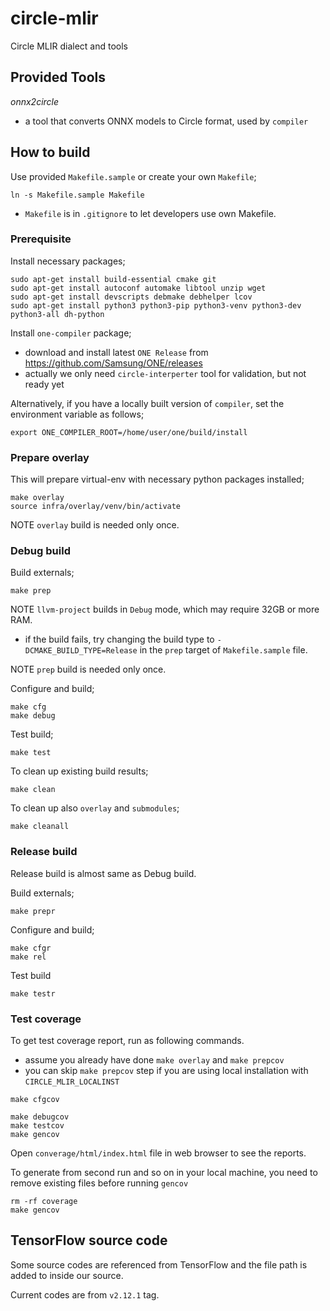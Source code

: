 # circle-mlir

Circle MLIR dialect and tools

## Provided Tools

_onnx2circle_
- a tool that converts ONNX models to Circle format, used by `compiler`

## How to build

Use provided `Makefile.sample` or create your own `Makefile`;
```
ln -s Makefile.sample Makefile
```
- `Makefile` is in `.gitignore` to let developers use own Makefile.

### Prerequisite

Install necessary packages;
```
sudo apt-get install build-essential cmake git
sudo apt-get install autoconf automake libtool unzip wget
sudo apt-get install devscripts debmake debhelper lcov
sudo apt-get install python3 python3-pip python3-venv python3-dev python3-all dh-python
```

Install `one-compiler` package;
- download and install latest `ONE Release` from https://github.com/Samsung/ONE/releases
- actually we only need `circle-interperter` tool for validation, but not ready yet

Alternatively, if you have a locally built version of `compiler`,
set the environment variable as follows;
```
export ONE_COMPILER_ROOT=/home/user/one/build/install
```

### Prepare overlay

This will prepare virtual-env with necessary python packages installed;
```
make overlay
source infra/overlay/venv/bin/activate
```

NOTE `overlay` build is needed only once.

### Debug build

Build externals;
```
make prep
```

NOTE `llvm-project` builds in `Debug` mode, which may require 32GB or more RAM.
- if the build fails, try changing the build type to `-DCMAKE_BUILD_TYPE=Release`
  in the `prep` target of `Makefile.sample` file.

NOTE `prep` build is needed only once.

Configure and build;
```
make cfg
make debug
```

Test build;
```
make test
```

To clean up existing build results;
```
make clean
```

To clean up also `overlay` and `submodules`;
```
make cleanall
```

### Release build

Release build is almost same as Debug build.

Build externals;
```
make prepr
```

Configure and build;
```
make cfgr
make rel
```

Test build
```
make testr
```

### Test coverage

To get test coverage report, run as following commands.
- assume you already have done `make overlay` and `make prepcov`
- you can skip `make prepcov` step if you are using local installation with `CIRCLE_MLIR_LOCALINST`
```
make cfgcov

make debugcov
make testcov
make gencov
```

Open `converage/html/index.html` file in web browser to see the reports.

To generate from second run and so on in your local machine, you need to
remove existing files before running `gencov`
```
rm -rf coverage
make gencov
```

## TensorFlow source code

Some source codes are referenced from TensorFlow and the file path is added to
inside our source.

Current codes are from `v2.12.1` tag.
